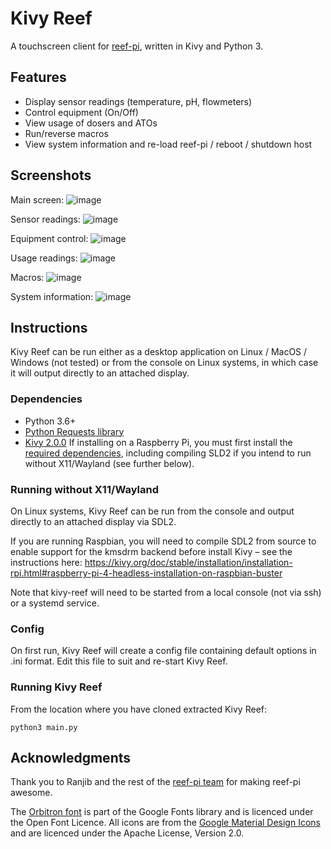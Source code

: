 # Kivy Reef
A touchscreen client for [reef-pi](https://github.com/reef-pi/reef-pi), written in Kivy and Python 3.

## Features
- Display sensor readings (temperature, pH, flowmeters)
- Control equipment (On/Off)
- View usage of dosers and ATOs
- Run/reverse macros
- View system information and re-load reef-pi / reboot / shutdown host

## Screenshots
Main screen:
![image](https://user-images.githubusercontent.com/1696014/137360178-8b03cb42-0d34-426a-b749-c00f841d66fe.png)

Sensor readings:
![image](https://user-images.githubusercontent.com/1696014/137360228-2af1b5e8-28cb-4ae7-b49c-709979570069.png)

Equipment control:
![image](https://user-images.githubusercontent.com/1696014/137360267-ff1197e9-23b9-43de-ab35-59fe20f99973.png)

Usage readings:
![image](https://user-images.githubusercontent.com/1696014/137360291-4e8028ab-7138-4c4b-a262-1505bfc5f546.png)

Macros:
![image](https://user-images.githubusercontent.com/1696014/137361234-5776d881-d2ee-4682-a28c-e5d57ad2c1a2.png)

System information:
![image](https://user-images.githubusercontent.com/1696014/137362172-45219591-0ade-4a0e-b829-3d612627fea0.png)

## Instructions
Kivy Reef can be run either as a desktop application on Linux / MacOS / Windows (not tested) or from the console on Linux systems, in which case it will output directly to an attached display.

### Dependencies
- Python 3.6+
- [Python Requests library](https://pypi.org/project/requests/)
- [Kivy 2.0.0](https://kivy.org/doc/stable/gettingstarted/installation.html) If installing on a Raspberry Pi, you must first install the [required dependencies](https://kivy.org/doc/stable/installation/installation-rpi.html#install-source-rpi), including compiling SLD2 if you intend to run without X11/Wayland (see further below).

### Running without X11/Wayland
On Linux systems, Kivy Reef can be run from the console and output directly to an attached display via SDL2.

If you are running Raspbian, you will need to compile SDL2 from source to enable support for the kmsdrm backend before install Kivy – see the instructions here: https://kivy.org/doc/stable/installation/installation-rpi.html#raspberry-pi-4-headless-installation-on-raspbian-buster

Note that kivy-reef will need to be started from a local console (not via ssh) or a systemd service.

### Config
On first run, Kivy Reef will create a config file containing default options in .ini format. Edit this file to suit and re-start Kivy Reef.

### Running Kivy Reef
From the location where you have cloned extracted Kivy Reef:
```
python3 main.py
```

## Acknowledgments
Thank you to Ranjib and the rest of the [reef-pi team](https://github.com/reef-pi/reef-pi#maintainers) for making reef-pi awesome.

The [Orbitron font](https://fonts.google.com/specimen/Orbitron) is part of the Google Fonts library and is licenced under the Open Font Licence.
All icons are from the [Google Material Design Icons](https://fonts.google.com/icons) and are licenced under the Apache License, Version 2.0.
